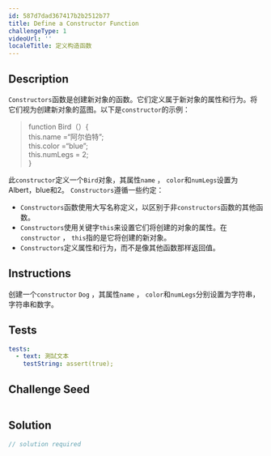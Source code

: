 ```yaml
---
id: 587d7dad367417b2b2512b77
title: Define a Constructor Function
challengeType: 1
videoUrl: ''
localeTitle: 定义构造函数
---
```


## Description
<section id="description"> <code>Constructors</code>函数是创建新对象的函数。它们定义属于新对象的属性和行为。将它们视为创建新对象的蓝图。以下是<code>constructor</code>的示例： <blockquote> function Bird（）{ <br> this.name =“阿尔伯特”; <br> this.color =“blue”; <br> this.numLegs = 2; <br> } </blockquote>此<code>constructor</code>定义一个<code>Bird</code>对象，其属性<code>name</code> ， <code>color</code>和<code>numLegs</code>设置为Albert，blue和2。 <code>Constructors</code>遵循一些约定： <ul><li> <code>Constructors</code>函数使用大写名称定义，以区别于非<code>constructors</code>函数的其他函数。 </li><li> <code>Constructors</code>使用关键字<code>this</code>来设置它们将创建的对象的属性。在<code>constructor</code> ， <code>this</code>指的是它将创建的新对象。 </li><li> <code>Constructors</code>定义属性和行为，而不是像其他函数那样返回值。 </li></ul></section>

## Instructions
<section id="instructions">创建一个<code>constructor</code> <code>Dog</code> ，其属性<code>name</code> ， <code>color</code>和<code>numLegs</code>分别设置为字符串，字符串和数字。 </section>

## Tests
<section id='tests'>

```yml
tests:
  - text: 測試文本
    testString: assert(true);

```

</section>

## Challenge Seed
<section id='challengeSeed'>

<div id='js-seed'>

```js

```

</div>



</section>

## Solution
<section id='solution'>

```js
// solution required
```
</section>
